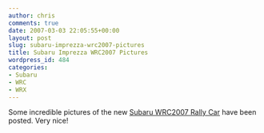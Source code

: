 ```yaml
---
author: chris
comments: true
date: 2007-03-03 22:05:55+00:00
layout: post
slug: subaru-imprezza-wrc2007-pictures
title: Subaru Imprezza WRC2007 Pictures
wordpress_id: 484
categories:
- Subaru
- WRC
- WRX
---
```


Some incredible pictures of the new [Subaru WRC2007 Rally Car](http://www.autoblog.com/photos/subaru-impreza-wrc2007/) have been posted. Very nice!
